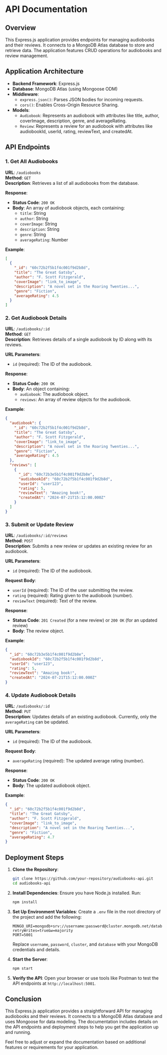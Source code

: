 # API Documentation

## Overview

This Express.js application provides endpoints for managing audiobooks and their reviews. It connects to a MongoDB Atlas database to store and retrieve data. The application features CRUD operations for audiobooks and review management.

## Application Architecture

- **Backend Framework**: Express.js
- **Database**: MongoDB Atlas (using Mongoose ODM)
- **Middleware**: 
  - `express.json()`: Parses JSON bodies for incoming requests.
  - `cors()`: Enables Cross-Origin Resource Sharing.
- **Models**:
  - `Audiobook`: Represents an audiobook with attributes like title, author, coverImage, description, genre, and averageRating.
  - `Review`: Represents a review for an audiobook with attributes like audiobookId, userId, rating, reviewText, and createdAt.

## API Endpoints

### 1. Get All Audiobooks

**URL**: `/audiobooks`  
**Method**: `GET`  
**Description**: Retrieves a list of all audiobooks from the database.  

**Response**:  
- **Status Code**: `200 OK`  
- **Body**: An array of audiobook objects, each containing:
  - `title`: String
  - `author`: String
  - `coverImage`: String
  - `description`: String
  - `genre`: String
  - `averageRating`: Number

**Example**:
```json
[
  {
    "_id": "60c72b2f5b1f4c001f9d2b8d",
    "title": "The Great Gatsby",
    "author": "F. Scott Fitzgerald",
    "coverImage": "link_to_image",
    "description": "A novel set in the Roaring Twenties...",
    "genre": "Fiction",
    "averageRating": 4.5
  }
]
```

### 2. Get Audiobook Details

**URL**: `/audiobooks/:id`  
**Method**: `GET`  
**Description**: Retrieves details of a single audiobook by ID along with its reviews.

**URL Parameters**:
- `id` (required): The ID of the audiobook.

**Response**:  
- **Status Code**: `200 OK`  
- **Body**: An object containing:
  - `audiobook`: The audiobook object.
  - `reviews`: An array of review objects for the audiobook.

**Example**:
```json
{
  "audiobook": {
    "_id": "60c72b2f5b1f4c001f9d2b8d",
    "title": "The Great Gatsby",
    "author": "F. Scott Fitzgerald",
    "coverImage": "link_to_image",
    "description": "A novel set in the Roaring Twenties...",
    "genre": "Fiction",
    "averageRating": 4.5
  },
  "reviews": [
    {
      "_id": "60c72b3e5b1f4c001f9d2b8e",
      "audiobookId": "60c72b2f5b1f4c001f9d2b8d",
      "userId": "user123",
      "rating": 5,
      "reviewText": "Amazing book!",
      "createdAt": "2024-07-21T15:12:00.000Z"
    }
  ]
}
```

### 3. Submit or Update Review

**URL**: `/audiobooks/:id/reviews`  
**Method**: `POST`  
**Description**: Submits a new review or updates an existing review for an audiobook.

**URL Parameters**:
- `id` (required): The ID of the audiobook.

**Request Body**:
- `userId` (required): The ID of the user submitting the review.
- `rating` (required): Rating given to the audiobook (number).
- `reviewText` (required): Text of the review.

**Response**:  
- **Status Code**: `201 Created` (for a new review) or `200 OK` (for an updated review)  
- **Body**: The review object.

**Example**:
```json
{
  "_id": "60c72b3e5b1f4c001f9d2b8e",
  "audiobookId": "60c72b2f5b1f4c001f9d2b8d",
  "userId": "user123",
  "rating": 5,
  "reviewText": "Amazing book!",
  "createdAt": "2024-07-21T15:12:00.000Z"
}
```

### 4. Update Audiobook Details

**URL**: `/audiobooks/:id`  
**Method**: `PUT`  
**Description**: Updates details of an existing audiobook. Currently, only the `averageRating` can be updated.

**URL Parameters**:
- `id` (required): The ID of the audiobook.

**Request Body**:
- `averageRating` (required): The updated average rating (number).

**Response**:  
- **Status Code**: `200 OK`  
- **Body**: The updated audiobook object.

**Example**:
```json
{
  "_id": "60c72b2f5b1f4c001f9d2b8d",
  "title": "The Great Gatsby",
  "author": "F. Scott Fitzgerald",
  "coverImage": "link_to_image",
  "description": "A novel set in the Roaring Twenties...",
  "genre": "Fiction",
  "averageRating": 4.7
}
```

## Deployment Steps

1. **Clone the Repository**:
   ```bash
   git clone https://github.com/your-repository/audiobooks-api.git
   cd audiobooks-api
   ```

2. **Install Dependencies**:
   Ensure you have Node.js installed. Run:
   ```bash
   npm install
   ```

3. **Set Up Environment Variables**:
   Create a `.env` file in the root directory of the project and add the following:
   ```env
   MONGO_URI=mongodb+srv://username:password@cluster.mongodb.net/database?retryWrites=true&w=majority
   PORT=5001
   ```
   Replace `username`, `password`, `cluster`, and `database` with your MongoDB credentials and details.

4. **Start the Server**:
   ```bash
   npm start
   ```

5. **Verify the API**:
   Open your browser or use tools like Postman to test the API endpoints at `http://localhost:5001`.

## Conclusion

This Express.js application provides a straightforward API for managing audiobooks and their reviews. It connects to a MongoDB Atlas database and uses Mongoose for data modeling. The documentation includes details on the API endpoints and deployment steps to help you get the application up and running.

Feel free to adjust or expand the documentation based on additional features or requirements for your application.
